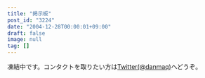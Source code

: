 ```yaml
---
title: "掲示板"
post_id: "3224"
date: "2004-12-28T00:00:01+09:00"
draft: false
image: null
tag: []
---
```



凍結中です。コンタクトを取りたい方は[Twitter(@danmaq)](http://twitter.com/danmaq)へどうぞ。
